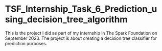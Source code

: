 # TSF_Internship_Task_6_Prediction_using_decision_tree_algorithm
This is the project I did as part of my internship in The Spark Foundation on September 2023. The project is about creating a decision tree classifier for prediction purposes.
